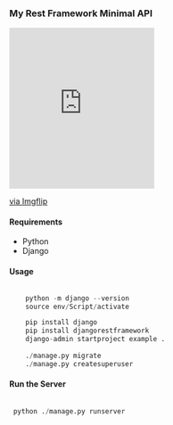 ### My Rest Framework Minimal API 

<div style="width:260px;max-width:100%;"><div style="height:0;padding-bottom:111.15%;position:relative;"><iframe width="260" height="289" style="position:absolute;top:0;left:0;width:100%;height:100%;" frameBorder="0" src="https://imgflip.com/embed/4xzz45"></iframe></div><p><a href="https://imgflip.com/gif/4xzz45">via Imgflip</a></p></div>


#### Requirements
* Python 
* Django 

#### Usage
~~~python

    python -m django --version
    source env/Script/activate

    pip install django
    pip install djangorestframework
    django-admin startproject example .
    
    ./manage.py migrate
    ./manage.py createsuperuser

~~~

#### Run the Server
~~~python
 
 python ./manage.py runserver
 
 ~~~

